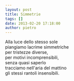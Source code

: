 ```yaml
---
layout: post
title: Simmetrie
tags: []
date: 2013-02-20 17:18:00
author: pietro
---
```

Alla luce dello stesso sole<br/>piangiamo lacrime simmetriche<br/>per tristezze diverse,<br/>per motivi incomprensibili,<br/>senza quasi saperlo<br/>tracciamo nell'aria del mattino<br/>gli stessi rantoli insensibili.
